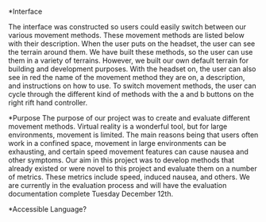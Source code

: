 *Interface

The interface was constructed so users could easily switch between our various movement methods. These movement methods are listed below with their description. When the user puts on the headset, the user can see the terrain around them. We have built these methods, so the user can use them in a variety of terrains. However, we built our own default terrain for building and development purposes. With the headset on, the user can also see in red the name of the movement method they are on, a description, and instructions on how to use. To switch movement methods, the user can cycle through the different kind of methods with the a and b buttons on the right rift hand controller.



*Purpose
The purpose of our project was to create and evaluate different movement methods. Virtual reality is a wonderful tool, but for large environments, movement is limited. The main reasons being that users often work in a  confined space, movement in large environments can be exhausting, and certain speed movement features can cause nausea and other symptoms. Our aim in this project was to develop methods that already existed or were novel to this project and evaluate them on a number of metrics. These metrics include speed, induced nausea, and others. We are currently in the evaluation process and will have the evaluation documentation complete Tuesday December 12th.

*Accessible Language?
